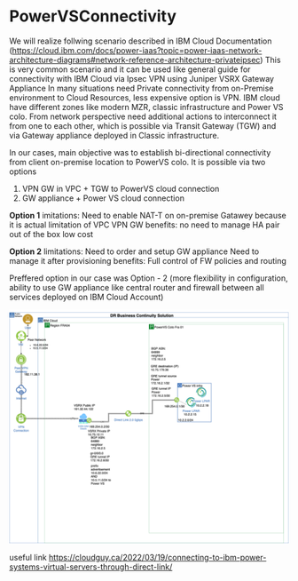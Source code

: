 # PowerVSConnectivity
  <title>Establish connectivity on-premise to PowerVS via IBM Cloud Classic VSRX Gateway</title>

We will realize follwing scenario described in IBM Cloud Documentation
(https://cloud.ibm.com/docs/power-iaas?topic=power-iaas-network-architecture-diagrams#network-reference-architecture-privateipsec)
This is very common scenario and it can be used like general guide for connectivity with IBM Cloud via Ipsec VPN using Juniper VSRX Gateway Appliance
In many situations need Private connectivity from on-Premise environment to Cloud Resources, less expensive option is VPN.
IBM cloud have different zones like modern MZR, classic infrastructure and Power VS colo.
From network perspective need additional actions to interconnect it from one to each other, which is possible via Transit Gateway (TGW) and via Gateway appliance deployed in Classic infrastructure. 

In our cases, main objective was to establish bi-directional connectivity from client on-premise location to PowerVS colo.
It is possible via two options 
 1. VPN GW in VPC + TGW to PowerVS cloud connection 
 2. GW appliance + Power VS cloud connection
 
<strong>Option 1</strong>
imitations:
Need to enable NAT-T on on-premise Gatawey because it is actual limitation of VPC VPN GW
benefits:
no need to manage
HA pair out of the box
low cost

<strong>Option 2</strong> 
limitations:
Need to order and setup GW appliance
Need to manage it after provisioning 
benefits:
Full control of FW policies and routing

Preffered option in our case was Option - 2 (more flexibility in configuration, ability to use GW appliance like central router and firewall between all services deployed on IBM Cloud Account)
 

![PowerVS-to-on-Premise-Architecture](https://github.com/notras/PowerVSConnectivity/blob/main/GREIpsecPowerVS-GRE.drawioV1.png)







useful link https://cloudguy.ca/2022/03/19/connecting-to-ibm-power-systems-virtual-servers-through-direct-link/
